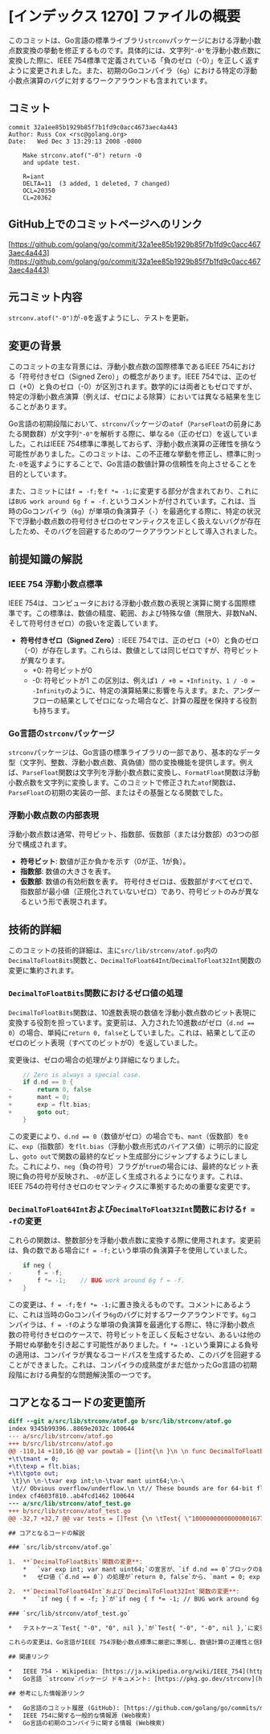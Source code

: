 # [インデックス 1270] ファイルの概要

このコミットは、Go言語の標準ライブラリ`strconv`パッケージにおける浮動小数点数変換の挙動を修正するものです。具体的には、文字列`"-0"`を浮動小数点数に変換した際に、IEEE 754標準で定義されている「負のゼロ（-0）」を正しく返すように変更されました。また、初期のGoコンパイラ（`6g`）における特定の浮動小数点演算のバグに対するワークアラウンドも含まれています。

## コミット

```
commit 32a1ee85b1929b85f7b1fd9c0acc4673aec4a443
Author: Russ Cox <rsc@golang.org>
Date:   Wed Dec 3 13:29:13 2008 -0800

    Make strconv.atof("-0") return -0
    and update test.
    
    R=iant
    DELTA=11  (3 added, 1 deleted, 7 changed)
    OCL=20350
    CL=20362
```

## GitHub上でのコミットページへのリンク

[https://github.com/golang/go/commit/32a1ee85b1929b85f7b1fd9c0acc4673aec4a443](https://github.com/golang/go/commit/32a1ee85b1929b85f7b1fd9c0acc4673aec4a443)

## 元コミット内容

`strconv.atof("-0")`が`-0`を返すようにし、テストを更新。

## 変更の背景

このコミットの主な背景には、浮動小数点数の国際標準であるIEEE 754における「符号付きゼロ（Signed Zero）」の概念があります。IEEE 754では、正のゼロ（+0）と負のゼロ（-0）が区別されます。数学的には両者ともゼロですが、特定の浮動小数点演算（例えば、ゼロによる除算）においては異なる結果を生じることがあります。

Go言語の初期段階において、`strconv`パッケージの`atof`（`ParseFloat`の前身にあたる関数群）が文字列`"-0"`を解析する際に、単なる`0`（正のゼロ）を返していました。これはIEEE 754標準に準拠しておらず、浮動小数点演算の正確性を損なう可能性がありました。このコミットは、この不正確な挙動を修正し、標準に則った`-0`を返すようにすることで、Go言語の数値計算の信頼性を向上させることを目的としています。

また、コミットには`f = -f;`を`f *= -1;`に変更する部分が含まれており、これには`BUG work around 6g f = -f.`というコメントが付されています。これは、当時のGoコンパイラ（`6g`）が単項の負演算子（`-`）を最適化する際に、特定の状況下で浮動小数点数の符号付きゼロのセマンティクスを正しく扱えないバグが存在したため、そのバグを回避するためのワークアラウンドとして導入されました。

## 前提知識の解説

### IEEE 754 浮動小数点標準

IEEE 754は、コンピュータにおける浮動小数点数の表現と演算に関する国際標準です。この標準は、数値の精度、範囲、および特殊な値（無限大、非数NaN、そして符号付きゼロ）の扱いを定義しています。

*   **符号付きゼロ（Signed Zero）**: IEEE 754では、正のゼロ（+0）と負のゼロ（-0）が存在します。これらは、数値としては同じゼロですが、符号ビットが異なります。
    *   +0: 符号ビットが0
    *   -0: 符号ビットが1
    この区別は、例えば`1 / +0 = +Infinity`、`1 / -0 = -Infinity`のように、特定の演算結果に影響を与えます。また、アンダーフローの結果としてゼロになった場合など、計算の履歴を保持する役割も持ちます。

### Go言語の`strconv`パッケージ

`strconv`パッケージは、Go言語の標準ライブラリの一部であり、基本的なデータ型（文字列、整数、浮動小数点数、真偽値）間の変換機能を提供します。例えば、`ParseFloat`関数は文字列を浮動小数点数に変換し、`FormatFloat`関数は浮動小数点数を文字列に変換します。このコミットで修正された`atof`関数は、`ParseFloat`の初期の実装の一部、またはその基盤となる関数でした。

### 浮動小数点数の内部表現

浮動小数点数は通常、符号ビット、指数部、仮数部（または分数部）の3つの部分で構成されます。
*   **符号ビット**: 数値が正か負かを示す（0が正、1が負）。
*   **指数部**: 数値の大きさを表す。
*   **仮数部**: 数値の有効桁数を表す。
符号付きゼロは、仮数部がすべてゼロで、指数部が最小値（正規化されていないゼロ）であり、符号ビットのみが異なるという形で表現されます。

## 技術的詳細

このコミットの技術的詳細は、主に`src/lib/strconv/atof.go`内の`DecimalToFloatBits`関数と、`DecimalToFloat64Int`/`DecimalToFloat32Int`関数の変更に集約されます。

### `DecimalToFloatBits`関数におけるゼロ値の処理

`DecimalToFloatBits`関数は、10進数表現の数値を浮動小数点数のビット表現に変換する役割を担っています。変更前は、入力された10進数`d`がゼロ（`d.nd == 0`）の場合、単純に`return 0, false`としていました。これは、結果として正のゼロのビット表現（すべてのビットが0）を返していました。

変更後は、ゼロの場合の処理がより詳細になりました。
```go
 	// Zero is always a special case.
 	if d.nd == 0 {
-		return 0, false
+		mant = 0;
+		exp = flt.bias;
+		goto out;
 	}
```
この変更により、`d.nd == 0`（数値がゼロ）の場合でも、`mant`（仮数部）を`0`に、`exp`（指数部）を`flt.bias`（浮動小数点形式のバイアス値）に明示的に設定し、`goto out`で関数の最終的なビット生成部分にジャンプするようにしました。これにより、`neg`（負の符号）フラグが`true`の場合には、最終的なビット表現に負の符号が反映され、`-0`が正しく生成されるようになります。これは、IEEE 754の符号付きゼロのセマンティクスに準拠するための重要な変更です。

### `DecimalToFloat64Int`および`DecimalToFloat32Int`関数における`f = -f`の変更

これらの関数は、整数部分を浮動小数点数に変換する際に使用されます。変更前は、負の数である場合に`f = -f;`という単項の負演算子を使用していました。

```go
 	if neg {
-		f = -f;
+		f *= -1;	// BUG work around 6g f = -f.
 	}
```
この変更は、`f = -f;`を`f *= -1;`に置き換えるものです。コメントにあるように、これは当時のGoコンパイラ`6g`のバグに対するワークアラウンドです。`6g`コンパイラは、`f = -f`のような単項の負演算を最適化する際に、特に浮動小数点数の符号付きゼロのケースで、符号ビットを正しく反転させない、あるいは他の予期せぬ挙動を引き起こす可能性がありました。`f *= -1`という乗算による負号の適用は、コンパイラが異なるコードパスを生成するため、このバグを回避することができました。これは、コンパイラの成熟度がまだ低かったGo言語の初期段階における典型的な問題解決策の一つです。

## コアとなるコードの変更箇所

```diff
diff --git a/src/lib/strconv/atof.go b/src/lib/strconv/atof.go
index 9345b99396..8869e2032c 100644
--- a/src/lib/strconv/atof.go
+++ b/src/lib/strconv/atof.go
@@ -110,14 +110,16 @@ var powtab = []int{\n }\n \n func DecimalToFloatBits(neg bool, d *Decimal, trunc bool, flt *FloatInfo) (b uint64, overflow bool) {\n+\tvar exp int;\n+\tvar mant uint64;\n+\n \t// Zero is always a special case.\n \tif d.nd == 0 {\n-\t\treturn 0, false
+\t\tmant = 0;
+\t\texp = flt.bias;
+\t\tgoto out;
 \t}\n \n-\tvar exp int;\n-\tvar mant uint64;\n-\
 \t// Obvious overflow/underflow.\n \t// These bounds are for 64-bit floats.\n \t// Will have to change if we want to support 80-bit floats in the future.\n@@ -212,7 +214,7 @@ func DecimalToFloat64Int(neg bool, d *Decimal) float64 {\n \t\tf = f*10 + float64(d.d[i] - \'0\');\n \t}\n \tif neg {\n-\t\tf = -f;\n+\t\tf *= -1;\t// BUG work around 6g f = -f.\n \t}\n \treturn f;\n }\n@@ -223,7 +225,7 @@ func DecimalToFloat32Int(neg bool, d *Decimal) float32 {\n \t\tf = f*10 + float32(d.d[i] - \'0\');\n \t}\n \tif neg {\n-\t\tf = -f;\n+\t\tf *= -1;\t// BUG work around 6g f = -f.\n \t}\n \treturn f;\n }\ndiff --git a/src/lib/strconv/atof_test.go b/src/lib/strconv/atof_test.go
index cf4603f810..ab4fcd1462 100644
--- a/src/lib/strconv/atof_test.go
+++ b/src/lib/strconv/atof_test.go
@@ -32,7 +32,7 @@ var tests = []Test {\n \tTest{ \"100000000000000016777215\", \"1.0000000000000001e+23\", nil },\n \tTest{ \"100000000000000016777216\", \"1.0000000000000003e+23\", nil },\n \tTest{ \"-1\", \"-1\", nil },\n-\tTest{ \"-0\", \"0\", nil },\n+\tTest{ \"-0\", \"-0\", nil },\n \tTest{ \"1e-20\", \"1e-20\", nil },\n \tTest{ \"625e-3\", \"0.625\", nil },\n \n```

## コアとなるコードの解説

### `src/lib/strconv/atof.go`

1.  **`DecimalToFloatBits`関数の変更**:
    *   `var exp int; var mant uint64;`の宣言が、`if d.nd == 0`ブロックの前に移動されました。これは、ゼロの特殊ケース処理においてもこれらの変数が適切に初期化され、`goto out`によって最終的なビット生成ロジックに渡されることを保証するためです。
    *   ゼロ値（`d.nd == 0`）の処理が`return 0, false`から、`mant = 0; exp = flt.bias; goto out;`に変更されました。この変更により、入力がゼロである場合でも、浮動小数点数の仮数部と指数部が明示的に設定され、関数の後半で符号ビットが考慮された最終的なビット表現が生成されるようになります。これにより、`neg`（負の符号）が`true`であれば、`-0`のビット表現が正しく生成されます。

2.  **`DecimalToFloat64Int`および`DecimalToFloat32Int`関数の変更**:
    *   `if neg { f = -f; }`が`if neg { f *= -1; // BUG work around 6g f = -f. }`に変更されました。これは、前述の通り、当時の`6g`コンパイラにおける単項負演算子のバグを回避するためのワークアラウンドです。`f *= -1`とすることで、コンパイラが異なるコードを生成し、符号付きゼロを含む浮動小数点数の符号反転が正しく行われるようにします。

### `src/lib/strconv/atof_test.go`

*   テストケース`Test{ "-0", "0", nil },`が`Test{ "-0", "-0", nil },`に変更されました。これは、`strconv.atof("-0")`が期待通り`-0`を返すようになったことを検証するためのテストの更新です。このテストの変更は、コミットの主要な目的が達成されたことを明確に示しています。

これらの変更は、Go言語がIEEE 754浮動小数点標準に厳密に準拠し、数値計算の正確性と信頼性を向上させるための初期の取り組みの一環です。また、コンパイラのバグに対する実用的なワークアラウンドも示しており、Go言語開発の初期段階における課題と解決策の一端を垣間見ることができます。

## 関連リンク

*   IEEE 754 - Wikipedia: [https://ja.wikipedia.org/wiki/IEEE_754](https://ja.wikipedia.org/wiki/IEEE_754)
*   Go言語 `strconv`パッケージ ドキュメント: [https://pkg.go.dev/strconv](https://pkg.go.dev/strconv) (現在のドキュメント)

## 参考にした情報源リンク

*   Go言語のコミット履歴 (GitHub): [https://github.com/golang/go/commits/master](https://github.com/golang/go/commits/master)
*   IEEE 754に関する一般的な情報源 (Web検索)
*   Go言語の初期のコンパイラに関する情報 (Web検索)
